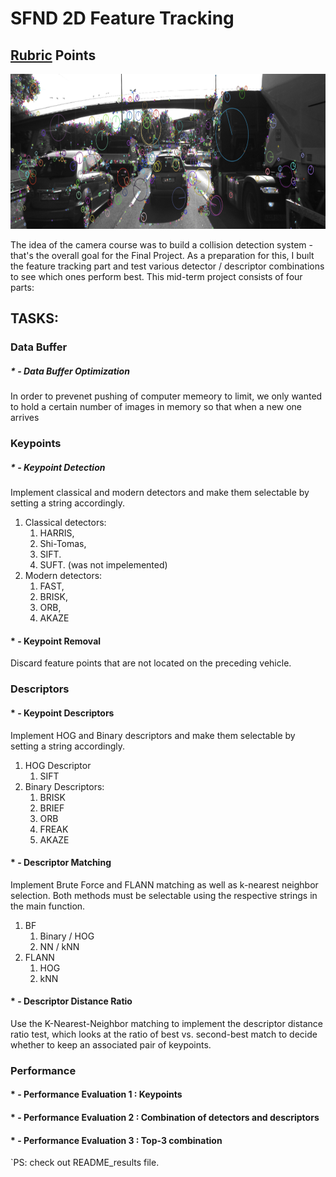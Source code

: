# SFND 2D Feature Tracking
## [Rubric](https://review.udacity.com/#!/rubrics/2549/view) Points
<img src="images/keypoints.png" width="820" height="248" />

The idea of the camera course was to build a collision detection system - that's the overall goal for the Final Project. As a preparation for this, I buılt the feature tracking part and test various detector / descriptor combinations to see which ones perform best. This mid-term project consists of four parts:

## TASKS:
### Data Buffer
##### * -	 Data Buffer Optimization
   In order to prevenet pushing of computer memeory to limit, we only wanted to hold a certain number of images in memory so that when a new one arrives


### Keypoints

##### * - Keypoint Detection
Implement classical and modern detectors and make them selectable by setting a string accordingly.
1. Classical detectors:
	1.	HARRIS, 
	2.	Shi-Tomas,
	3.	SIFT.
	4.	SUFT. (was not impelemented)
2. Modern detectors:
	1.	FAST,
	2.	BRISK,
	3.	ORB,
	4.	AKAZE
   
#### * - Keypoint Removal
 Discard feature points that are not located on the preceding vehicle.
 
### Descriptors 
#### * - Keypoint Descriptors
Implement HOG and Binary descriptors and make them selectable by setting a string accordingly.
1. HOG Descriptor
	1.	SIFT
2. Binary Descriptors:
	1.	BRISK 
	2.	BRIEF 
	3.	ORB 
	4.	FREAK 
	5.	AKAZE
    
#### * - Descriptor Matching
Implement Brute Force and FLANN matching as well as k-nearest neighbor selection. 
Both methods must be selectable using the respective strings in the main function.
1.	BF     
	1.	Binary / HOG 
	2.	NN / kNN
2.	FLANN 
	1.	HOG
	2.	kNN

#### * - Descriptor Distance Ratio
Use the K-Nearest-Neighbor matching to implement the descriptor distance ratio test, which looks at the ratio of best vs. 
second-best match to decide whether to keep an associated pair of keypoints.

### Performance
#### * - Performance Evaluation 1 : Keypoints 
    
#### * - Performance Evaluation 2 : Combination of detectors and descriptors

#### * - Performance Evaluation 3 : Top-3 combination 
`PS: check out README_results file. 

